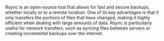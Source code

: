 Rsync is an open-source tool that allows for fast and secure backups, whether locally or to a remote location. One of its key advantages is that it only transfers the portions of files that have changed, making it highly efficient when dealing with large amounts of data. Rsync is particularly useful for network transfers, such as syncing files between servers or creating incremental backups over the internet.